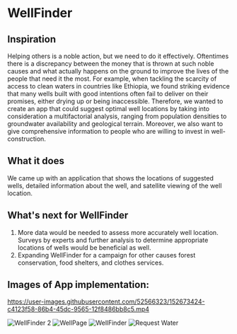 # WellFinder

## Inspiration
Helping others is a noble action, but we need to do it effectively. Oftentimes there is a discrepancy between the money that is thrown at such noble causes and what actually happens on the ground to improve the lives of the people that need it the most. For example, when tackling the scarcity of access to clean waters in countries like Ethiopia, we found striking evidence that many wells built with good intentions often fail to deliver on their promises, either drying up or being inaccessible. Therefore, we wanted to create an app that could suggest optimal well locations by taking into consideration a multifactorial analysis, ranging from population densities to groundwater availability and geological terrain. Moreover, we also want to give comprehensive information to people who are willing to invest in well-construction.

## What it does

We came up with an application that shows the locations of suggested wells, detailed information about the well, and satellite viewing of the well location.

## What's next for WellFinder

1. More data would be needed to assess more accurately well location. Surveys by experts and further analysis to determine appropriate locations of wells would be beneficial as well.
2. Expanding WellFinder for a campaign for other causes forest conservation, food shelters, and clothes services. 

## Images of App implementation: 

https://user-images.githubusercontent.com/52566323/152673424-c4123f58-86b4-45dc-9565-12f8486bb8c5.mp4

![WellFinder 2](https://user-images.githubusercontent.com/52566323/152673417-62bb4f8e-c97e-429b-af24-0ff099adf626.jpg)
![WellPage](https://user-images.githubusercontent.com/52566323/152673419-402b0614-b677-475a-b557-020408a78c1a.jpg)
![WellFinder](https://user-images.githubusercontent.com/52566323/152673422-9fdd058f-3441-4d3d-ac5c-b91969fc7f39.jpg)
![Request Water](https://user-images.githubusercontent.com/52566323/152673423-fa0b5829-709e-4d7f-80f9-27c4dc408d9a.jpg)



